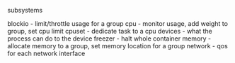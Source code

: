 subsystems

blockio - limit/throttle usage for a group
cpu     - monitor usage, add weight to group, set  cpu limit
cpuset  - dedicate task to a cpu
devices - what the process can do to the device
freezer - halt whole container
memory  - allocate memory to a group, set memory location for a group
network - qos for each network interface

